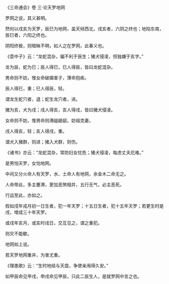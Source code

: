 《三命通会》卷 三·论天罗地网

罗网之说，其义甚明。

然何以戌亥为天罗，辰巳为地网，盖天倾西北，戌亥者，六阴之终也；地陷东南，辰巳者，六阳之终也。

阴阳终极，则暗昧不明，如人之在罗网，此春义也。

《壶中子》云：“龙蛇混杂，偏不利于辰生；猪犬侵凌，但独嫌于亥字。”

龙为辰，蛇为巳；辰人得巳，巳人得辰，皆曰龙蛇混杂。

男命则不妨，惟女命破婚害子，薄命抱疾。

辰人得巳，重；巳人得辰，轻。

谓龙生蛇穴者，退；蛇生龙穴者，进。

猪为亥，犬为戌；戌人得亥，亥人得戌，皆曰猪犬侵凌。

女命则不妨，惟男命则滞龃龉龆，妨祖克妻。

戌人得亥，轻；亥人得戌，重。

谓犬入猪群，则进；猪入犬群，则伤。

《诸书》亦云：“龙蛇混杂，常防妇女忧危；猪犬侵凌，每虑丈夫厄难。”

是男怕天罗，女怕地网。

中间又分火命人有天罗，水、土命人有地网，余金木二命无之。

人命带此，多主蹇滞，更加恶煞相并，五行无气，必主恶死。

行运至此，亦如之。

假如戌年戎月初一日生者，犯一年天罗；十五日生者，犯十五年天罗；若更生时是戌，增成三十年天罗。

或戌年亥月，或亥时戌日，交互见之，谓之重犯。

则灾不能歇。

地网如上说。

若天罗地网重并，为害尤重。

《理愚歌》云：“生时地结与天盘，争使亲闱得久安。”

如甲辰命见甲戌，申戌命见甲辰，只此二辰生人，是就罗网中言之也。

